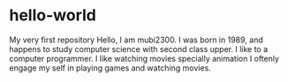 # hello-world
My very first repository
Hello, I am mubi2300.
I was born in 1989,
and happens to study computer science with second class upper.
I like to a computer programmer.
I like watching movies specially animation
I oftenly engage my self in playing games and watching movies.
